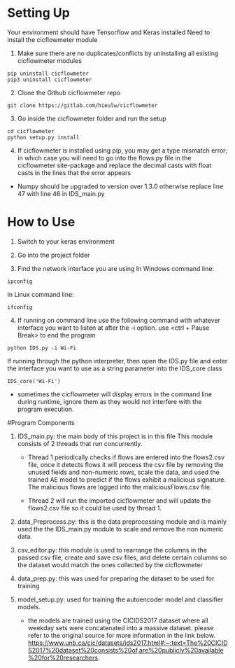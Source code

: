 # Setting Up
Your environment should have Tensorflow and Keras installed
Need to install the cicflowmeter module 
1. Make sure there are no duplicates/conflicts by uninstalling all existing cicflowmeter modules
	
```
pip uninstall cicflowmeter
pip3 uninstall cicflowmeter
```
	
2. Clone the Github cicflowmeter repo	
```
git clone https://gitlab.com/hieulw/cicflowmeter
```
			
3. Go inside the cicflowmeter folder and run the setup 
```
cd cicflowmeter
python setup.py install
```
			
4. If cicflowmeter is installed using pip, you may get a type mismatch error; in which case you will need to go into the flows.py file in the cicflowmeter 	site-package and replace the decimal casts with float casts in the lines that the error appears 
	
- Numpy should be upgraded to version over 1.3.0 otherwise replace line 47 with line 46 in IDS_main.py
	
	

# How to Use
1. Switch to your keras environment
	
2) Go into the project folder
	
3) Find the network interface you are using
In Windows command line:
```
ipconfig
```
In Linux command line:
```
ifconfig
```
		
4. If running on command line use the following command with whatever interface you want to listen at after the -i option. use <ctrl + Pause Break> to end the program
```
python IDS.py -i Wi-Fi
```
If running through the python interpreter, then open the IDS.py file and enter the interface you want to use as a string parameter into the IDS_core class
```
IDS_core('Wi-Fi')
```
- sometimes the cicflowmeter will display errors in the command line during runtime, ignore them as they would not interfere with the program execution.
		
#Program Components

1. IDS_main.py: the main body of this project is in this file
This module consists of 2 threads that run concurrently. 
	- Thread 1 periodically checks if flows are entered into the flows2.csv file, once it detects flows 
	it will process the csv file by removing the unused fields and non-numeric rows, scale the data, and used the 		trained AE model to predict if the flows exhibit a malicious signature. 
	The malicious flows are logged into the maliciousFlows.csv file.

	- Thread 2 will run the imported cicflowmeter and will update the flows2.csv file so it could be used by thread 1.  
			
			
2. data_Preprocess.py: this is the data preprocessing module and is mainly used the the IDS_main.py module to scale and remove the non numeric data. 
	
3. csv_editor.py: this module is used to rearrange the columns in the passed csv file, create and save csv files, and delete certain columns so the dataset would match the ones collected by the cicflowmeter
	
4. data_prep.py: this was used for preparing the dataset to be used for training
	
5. model_setup.py: used for training the autoencoder model and classifier models.
	- the models are trained using the CICIDS2017 dataset where all weekday sets were concatenated into a massive 		dataset. please refer to the original source for more information in the link below.
	https://www.unb.ca/cic/datasets/ids2017.html#:~:text=The%20CICIDS2017%20dataset%20consists%20of,are%20publicly%20available%20for%20researchers.
	
	
	
